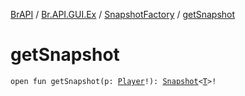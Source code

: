 [BrAPI](../../index.md) / [Br.API.GUI.Ex](../index.md) / [SnapshotFactory](index.md) / [getSnapshot](./get-snapshot.md)

# getSnapshot

`open fun getSnapshot(p: `[`Player`](https://hub.spigotmc.org/javadocs/spigot/org/bukkit/entity/Player.html)`!): `[`Snapshot`](../-snapshot/index.md)`<`[`T`](index.md#T)`>!`